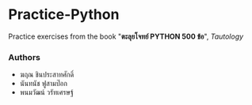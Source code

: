 # Practice-Python

Practice exercises from the book "**ตะลุยโจทย์ PYTHON 500 ข้อ**", _Tautology_

### Authors

- ฆฤณ ชินประสาทศักดิ์
- นันทนัช ฟูสามป๊อก
- พนมวัฒน์ วรัทเศรษฐ์
